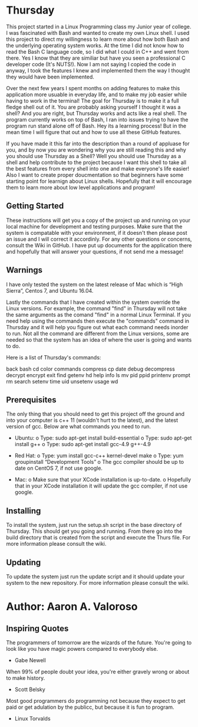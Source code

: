 # Thursday

This project started in a Linux Programming class my Junior year of college. I was fascinated with Bash and wanted to create my own Linux shell. I used this project to direct my willingness to learn more about how both Bash and the underlying operating system works. At the time I did not know how to read the Bash C language code, so I did what I could in C++ and went from there. Yes I know that they are similiar but have you seen a professional C developer code (It's NUTS!). Now I am not saying I copied the code in anyway, I took the features I knew and implemented them the way I thought they would have been implemented.

Over the next few years I spent months on adding features to make this application more usuable in everyday life, and to make my job easier while having to work in the terminal! The goal for Thursday is to make it a full fledge shell out of it. You are probably asking yourself I thought it was a shell? And you are right, but Thursday works and acts like a real shell. The program currently works on top of Bash, I ran into issues trying to have the program run stand alone off of Bash. Hey its a learning process! But in the mean time I will figure that out and how to use all these GitHub features.

If you have made it this far into the description than a round of appluase for you, and by now you are wondering why you are still reading this and why you should use Thursday as a Shell? Well you should use Thursday as a shell and help contribute to the project because I want this shell to take all the best features from every shell into one and make everyone's life easier! Also I want to create proper doucmentation so that beginners have some starting point for learnign about Linux shells. Hopefully that it will encourage them to learn more about low level applications and program!

## Getting Started

These instructions will get you a copy of the project up and running on your local machine for development and testing purposes. Make sure that the system is compatable with your environment, if it doesn't then please post an issue and I will correct it accordinly. For any other questions or concerns, consult the Wiki in GitHub. I have put up documents for the application there and hopefully that will answer your questions, if not send me a message!

## Warnings

I have only tested the system on the latest release of Mac which is “High Sierra”, Centos 7, and Ubuntu 16.04. 

Lastly the commands that I have created within the system override the Linux versions. For example, the command "find" in Thursday will not take the same arguments as the comand "find" in a normal Linux Terminal. If you need help using the commands then execute the "commands" command in Thursday and it will help you figure out what each command needs inorder to run. Not all the command are different from the Linux versions, some are needed so that the system has an idea of where the user is going and wants to do.

Here is a list of Thursday's commands:

back
bash
cd
color
commands
compress
cp
date
debug
decompress
decrypt
encrypt
exit
find
getenv
hd
help
info
ls
mv
pid
ppid
printenv
prompt
rm
search
setenv
time
uid
unsetenv
usage
wd

## Prerequisites

The only thing that you should need to get this project off the ground and into your computer is c++ 11 (wouldn't hurt to the latest), and the latest version of gcc. Below are what commands you need to run.

-	Ubuntu: 
o	Type: sudo apt-get install build-essential 
o	Type: sudo apt-get install g++
o	Type: sudo apt-get install gcc-4.9 g++-4.9

-	Red Hat: 
o	Type: yum install gcc-c++ kernel-devel make
o	Type: yum groupinstall “Development Tools”
o	The gcc compiler should be up to date on CentOS 7, if not use google.

-	Mac:
o	Make sure that your XCode installation is up-to-date. 
o	Hopefully that in your XCode installation it will update the gcc compiler, if not use google.

## Installing

To install the system, just run the setup.sh script in the base directory of Thursday. This should get you going and running. From there go into the build directory that is created from the script and execute the Thurs file. For more information please consult the wiki.


## Updating

To update the system just run the update script and it should update your system to the new repository. For more information please consult the wiki.


# Author: Aaron A. Valoroso


## Inspiring Quotes

 The programmers of tomorrow are the wizards of the future. You're going to look like you have magic  powers compared to everybody else.
 
 - Gabe Newell
   
  When 99% of people doubt your idea, you're either gravely wrong or about to make history.
  
   - Scott Belsky

  Most good programmers do programming not because they expect to get paid or get adulation by the publicc, but because it is fun to       program.

   - Linux Torvalds
